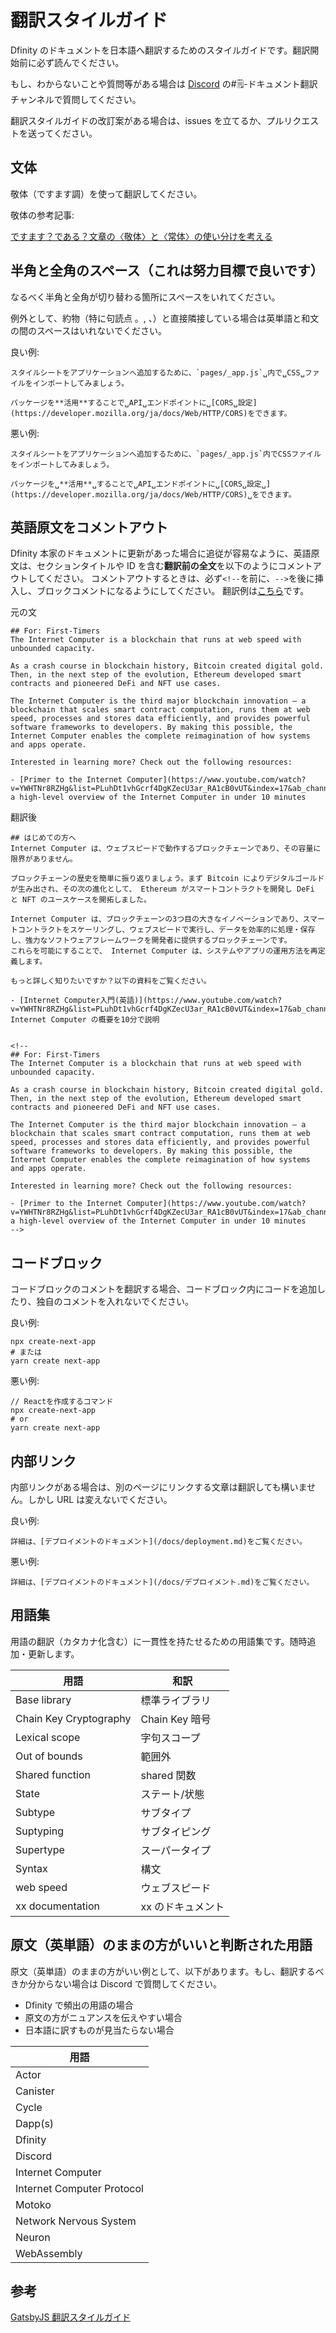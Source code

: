 # 翻訳スタイルガイド

Dfinity のドキュメントを日本語へ翻訳するためのスタイルガイドです。翻訳開始前に必ず読んでください。

もし、わからないことや質問等がある場合は [Discord](https://discord.gg/Q4XnFPstQn) の#🗒-ドキュメント翻訳 チャンネルで質問してください。

翻訳スタイルガイドの改訂案がある場合は、issues を立てるか、プルリクエストを送ってください。

## 文体

敬体（ですます調）を使って翻訳してください。

敬体の参考記事:

[ですます？である？文章の〈敬体〉と〈常体〉の使い分けを考える](https://blog.gururimichi.com/entry/2015/08/25/222628#:~:text=%E5%8F%A3%E8%AA%9E%E6%96%87%E4%BD%93%E3%81%AE%E4%B8%80%E3%80%82,%E7%94%A8%E3%81%84%E3%82%8B%E6%99%AE%E9%80%9A%E3%81%AE%E6%96%87%E7%AB%A0%E6%A7%98%E5%BC%8F%E3%80%82&text=%E8%BE%9E%E6%9B%B8%E3%82%92%E8%A6%8B%E3%82%8B%E3%81%A8%E3%80%81%E3%81%9D%E3%82%8C%E3%81%9E%E3%82%8C,%E6%9B%B8%E3%81%8D%E6%96%B9%E3%81%8C%E3%80%88%E6%95%AC%E4%BD%93%E3%80%89%E3%80%82)

## 半角と全角のスペース（これは努力目標で良いです）

なるべく半角と全角が切り替わる箇所にスペースをいれてください。

例外として、約物（特に句読点 。, 、）と直接隣接している場合は英単語と和文の間のスペースはいれないでください。

良い例:

```
スタイルシートをアプリケーションへ追加するために、`pages/_app.js`␣内で␣CSS␣ファイルをインポートしてみましょう。

パッケージを**活用**することで␣API␣エンドポイントに␣[CORS␣設定](https://developer.mozilla.org/ja/docs/Web/HTTP/CORS)をできます。

```

悪い例:

```
スタイルシートをアプリケーションへ追加するために、`pages/_app.js`内でCSSファイルをインポートしてみましょう。

パッケージを␣**活用**␣することで␣API␣エンドポイントに␣[CORS␣設定␣](https://developer.mozilla.org/ja/docs/Web/HTTP/CORS)␣をできます。
```

## 英語原文をコメントアウト

Dfinity 本家のドキュメントに更新があった場合に追従が容易なように、英語原文は、セクションタイトルや ID を含む**翻訳前の全文**を以下のようにコメントアウトしてください。
コメントアウトするときは、必ず`<!--`を前に、`-->`を後に挿入し、ブロックコメントになるようにしてください。
翻訳例は[こちら](https://github.com/Japan-DfinityInfoHub/portal/blob/master/docs/developer-docs/build/backend/hello-location.md)です。

元の文

```
## For: First-Timers
The Internet Computer is a blockchain that runs at web speed with unbounded capacity.

As a crash course in blockchain history, Bitcoin created digital gold. Then, in the next step of the evolution, Ethereum developed smart contracts and pioneered DeFi and NFT use cases.

The Internet Computer is the third major blockchain innovation — a blockchain that scales smart contract computation, runs them at web speed, processes and stores data efficiently, and provides powerful software frameworks to developers. By making this possible, the Internet Computer enables the complete reimagination of how systems and apps operate.

Interested in learning more? Check out the following resources:

- [Primer to the Internet Computer](https://www.youtube.com/watch?v=YWHTNr8RZHg&list=PLuhDt1vhGcrf4DgKZecU3ar_RA1cB0vUT&index=17&ab_channel=DFINITY), a high-level overview of the Internet Computer in under 10 minutes
```

翻訳後

```
## はじめての方へ
Internet Computer は、ウェブスピードで動作するブロックチェーンであり、その容量に限界がありません。

ブロックチェーンの歴史を簡単に振り返りましょう。まず Bitcoin によりデジタルゴールドが生み出され、その次の進化として、 Ethereum がスマートコントラクトを開発し DeFi と NFT のユースケースを開拓しました。

Internet Computer は、ブロックチェーンの3つ目の大きなイノベーションであり、スマートコントラクトをスケーリングし、ウェブスピードで実行し、データを効率的に処理・保存し、強力なソフトウェアフレームワークを開発者に提供するブロックチェーンです。
これらを可能にすることで、 Internet Computer は、システムやアプリの運用方法を再定義します。

もっと詳しく知りたいですか？以下の資料をご覧ください。

- [Internet Computer入門(英語)](https://www.youtube.com/watch?v=YWHTNr8RZHg&list=PLuhDt1vhGcrf4DgKZecU3ar_RA1cB0vUT&index=17&ab_channel=DFINITY): Internet Computer の概要を10分で説明


<!--
## For: First-Timers
The Internet Computer is a blockchain that runs at web speed with unbounded capacity.

As a crash course in blockchain history, Bitcoin created digital gold. Then, in the next step of the evolution, Ethereum developed smart contracts and pioneered DeFi and NFT use cases.

The Internet Computer is the third major blockchain innovation — a blockchain that scales smart contract computation, runs them at web speed, processes and stores data efficiently, and provides powerful software frameworks to developers. By making this possible, the Internet Computer enables the complete reimagination of how systems and apps operate.

Interested in learning more? Check out the following resources:

- [Primer to the Internet Computer](https://www.youtube.com/watch?v=YWHTNr8RZHg&list=PLuhDt1vhGcrf4DgKZecU3ar_RA1cB0vUT&index=17&ab_channel=DFINITY), a high-level overview of the Internet Computer in under 10 minutes
-->
```

## コードブロック

コードブロックのコメントを翻訳する場合、コードブロック内にコードを追加したり、独自のコメントを入れないでください。

良い例:

```
npx create-next-app
# または
yarn create next-app
```

悪い例:

```
// Reactを作成するコマンド
npx create-next-app
# or
yarn create next-app

```

## 内部リンク

内部リンクがある場合は、別のページにリンクする文章は翻訳しても構いません。しかし URL は変えないでください。

良い例:

```
詳細は、[デプロイメントのドキュメント](/docs/deployment.md)をご覧ください。
```

悪い例:

```
詳細は、[デプロイメントのドキュメント](/docs/デプロイメント.md)をご覧ください。
```

## 用語集

用語の翻訳（カタカナ化含む）に一貫性を持たせるための用語集です。随時追加・更新します。

| 用語                   | 和訳              |
| ---------------------- | ----------------- |
| Base library           | 標準ライブラリ    |
| Chain Key Cryptography | Chain Key 暗号    |
| Lexical scope          | 字句スコープ      |
| Out of bounds          | 範囲外            |
| Shared function        | shared 関数       |
| State                  | ステート/状態     |
| Subtype                | サブタイプ        |
| Suptyping              | サブタイピング    |
| Supertype              | スーパータイプ    |
| Syntax                 | 構文              |
| web speed              | ウェブスピード    |
| xx documentation       | xx のドキュメント |

## 原文（英単語）のままの方がいいと判断された用語

原文（英単語）のままの方がいい例として、以下があります。もし、翻訳するべきか分からない場合は Discord で質問してください。

- Dfinity で頻出の用語の場合
- 原文の方がニュアンスを伝えやすい場合
- 日本語に訳すものが見当たらない場合

| 用語                       |
| -------------------------- |
| Actor                      |
| Canister                   |
| Cycle                      |
| Dapp(s)                    |
| Dfinity                    |
| Discord                    |
| Internet Computer          |
| Internet Computer Protocol |
| Motoko                     |
| Network Nervous System     |
| Neuron                     |
| WebAssembly                |

## 参考

[GatsbyJS 翻訳スタイルガイド](https://github.com/gatsbyjs/gatsby-ja/blob/master/style-guide.md)
